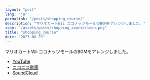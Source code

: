 ```yaml
---
layout: "post"
lang: "ja"
permalink: "/posts/shopping_course/"
description: "マリオカートWii ココナッツモールのBGMをアレンジしました。"
icon: "/assets/posts/shopping_course/icon.png"
title: "shopping_course"
date: "2023-08-29"
---
```


マリオカートWii ココナッツモールのBGMをアレンジしました。

- [YouTube](https://www.youtube.com/watch?v=kyX600drbNM)
- [ニコニコ動画](https://www.nicovideo.jp/watch/sm42688228)
- [SoundCloud](https://soundcloud.com/cizzuk/shopping_course)
